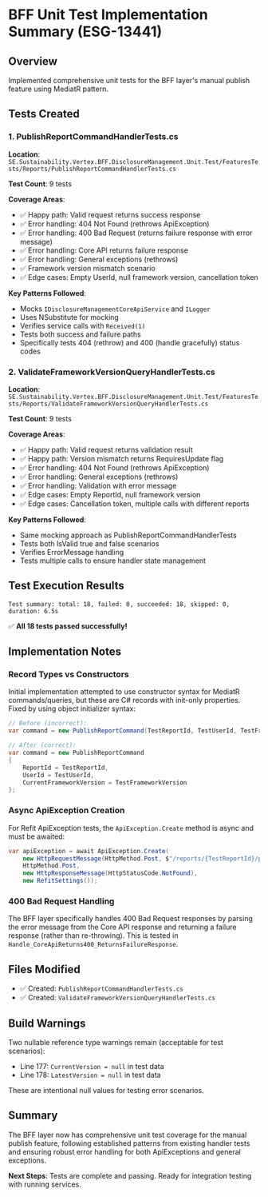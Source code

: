 # BFF Unit Test Implementation Summary (ESG-13441)

## Overview
Implemented comprehensive unit tests for the BFF layer's manual publish feature using MediatR pattern.

## Tests Created

### 1. PublishReportCommandHandlerTests.cs
**Location**: `SE.Sustainability.Vertex.BFF.DisclosureManagement.Unit.Test/FeaturesTests/Reports/PublishReportCommandHandlerTests.cs`

**Test Count**: 9 tests

**Coverage Areas**:
- ✅ Happy path: Valid request returns success response
- ✅ Error handling: 404 Not Found (rethrows ApiException)
- ✅ Error handling: 400 Bad Request (returns failure response with error message)
- ✅ Error handling: Core API returns failure response
- ✅ Error handling: General exceptions (rethrows)
- ✅ Framework version mismatch scenario
- ✅ Edge cases: Empty UserId, null framework version, cancellation token

**Key Patterns Followed**:
- Mocks `IDisclosureManagementCoreApiService` and `ILogger`
- Uses NSubstitute for mocking
- Verifies service calls with `Received(1)`
- Tests both success and failure paths
- Specifically tests 404 (rethrow) and 400 (handle gracefully) status codes

### 2. ValidateFrameworkVersionQueryHandlerTests.cs
**Location**: `SE.Sustainability.Vertex.BFF.DisclosureManagement.Unit.Test/FeaturesTests/Reports/ValidateFrameworkVersionQueryHandlerTests.cs`

**Test Count**: 9 tests

**Coverage Areas**:
- ✅ Happy path: Valid request returns validation result
- ✅ Happy path: Version mismatch returns RequiresUpdate flag
- ✅ Error handling: 404 Not Found (rethrows ApiException)
- ✅ Error handling: General exceptions (rethrows)
- ✅ Error handling: Validation with error message
- ✅ Edge cases: Empty ReportId, null framework version
- ✅ Edge cases: Cancellation token, multiple calls with different reports

**Key Patterns Followed**:
- Same mocking approach as PublishReportCommandHandlerTests
- Tests both IsValid true and false scenarios
- Verifies ErrorMessage handling
- Tests multiple calls to ensure handler state management

## Test Execution Results

```
Test summary: total: 18, failed: 0, succeeded: 18, skipped: 0, duration: 6.5s
```

✅ **All 18 tests passed successfully!**

## Implementation Notes

### Record Types vs Constructors
Initial implementation attempted to use constructor syntax for MediatR commands/queries, but these are C# records with init-only properties. Fixed by using object initializer syntax:

```csharp
// Before (incorrect):
var command = new PublishReportCommand(TestReportId, TestUserId, TestFrameworkVersion);

// After (correct):
var command = new PublishReportCommand
{
    ReportId = TestReportId,
    UserId = TestUserId,
    CurrentFrameworkVersion = TestFrameworkVersion
};
```

### Async ApiException Creation
For Refit ApiException tests, the `ApiException.Create` method is async and must be awaited:

```csharp
var apiException = await ApiException.Create(
    new HttpRequestMessage(HttpMethod.Post, $"/reports/{TestReportId}/publish"),
    HttpMethod.Post,
    new HttpResponseMessage(HttpStatusCode.NotFound),
    new RefitSettings());
```

### 400 Bad Request Handling
The BFF layer specifically handles 400 Bad Request responses by parsing the error message from the Core API response and returning a failure response (rather than re-throwing). This is tested in `Handle_CoreApiReturns400_ReturnsFailureResponse`.

## Files Modified
- ✅ Created: `PublishReportCommandHandlerTests.cs`
- ✅ Created: `ValidateFrameworkVersionQueryHandlerTests.cs`

## Build Warnings
Two nullable reference type warnings remain (acceptable for test scenarios):
- Line 177: `CurrentVersion = null` in test data
- Line 178: `LatestVersion = null` in test data

These are intentional null values for testing error scenarios.

## Summary
The BFF layer now has comprehensive unit test coverage for the manual publish feature, following established patterns from existing handler tests and ensuring robust error handling for both ApiExceptions and general exceptions.

**Next Steps**: Tests are complete and passing. Ready for integration testing with running services.


